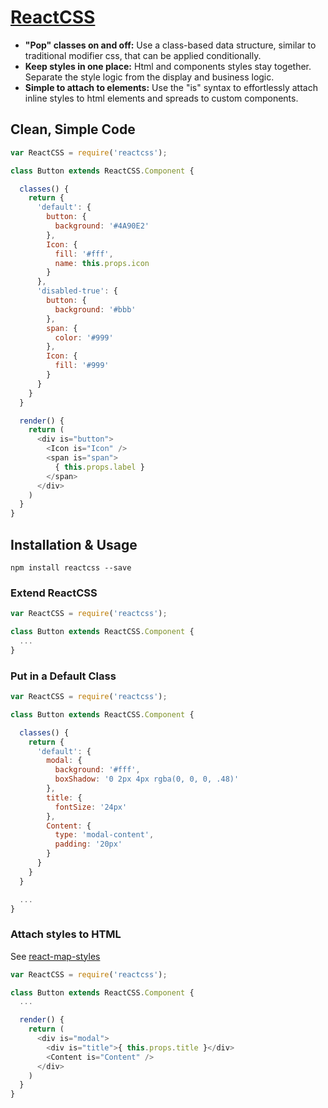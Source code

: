 # [ReactCSS](http://reactcss.com/)

* **"Pop" classes on and off:** Use a class-based data structure, similar to traditional modifier css, that can be applied conditionally.
* **Keep styles in one place:** Html and components styles stay together. Separate the style logic from the display and business logic.
* **Simple to attach to elements:** Use the "is" syntax to effortlessly attach inline styles to html elements and spreads to custom components.

## Clean, Simple Code
```javascript
var ReactCSS = require('reactcss');

class Button extends ReactCSS.Component {

  classes() {
    return {
      'default': {
        button: {
          background: '#4A90E2'
        },
        Icon: {
          fill: '#fff',
          name: this.props.icon
        }
      },
      'disabled-true': {
        button: {
          background: '#bbb'
        },
        span: {
          color: '#999'
        },
        Icon: {
          fill: '#999'
        }
      }
    }
  }

  render() {
    return (
      <div is="button">
        <Icon is="Icon" />
        <span is="span">
          { this.props.label }
        </span>
      </div>
    )
  }
}
```

## Installation & Usage

```
npm install reactcss --save
```

### Extend ReactCSS
```javascript
var ReactCSS = require('reactcss');

class Button extends ReactCSS.Component {
  ...
}
```

### Put in a Default Class
```javascript
var ReactCSS = require('reactcss');

class Button extends ReactCSS.Component {

  classes() {
    return {
      'default': {
        modal: {
          background: '#fff',
          boxShadow: '0 2px 4px rgba(0, 0, 0, .48)'
        },
        title: {
          fontSize: '24px'
        },
        Content: {
          type: 'modal-content',
          padding: '20px'
        }
      }
    }
  }

  ...
}
```

### Attach styles to HTML
See [react-map-styles](http://github.com/casesandberg/react-map-styles)
```javascript
var ReactCSS = require('reactcss');

class Button extends ReactCSS.Component {
  ...

  render() {
    return (
      <div is="modal">
        <div is="title">{ this.props.title }</div>
        <Content is="Content" />
      </div>
    )
  }
}
```
